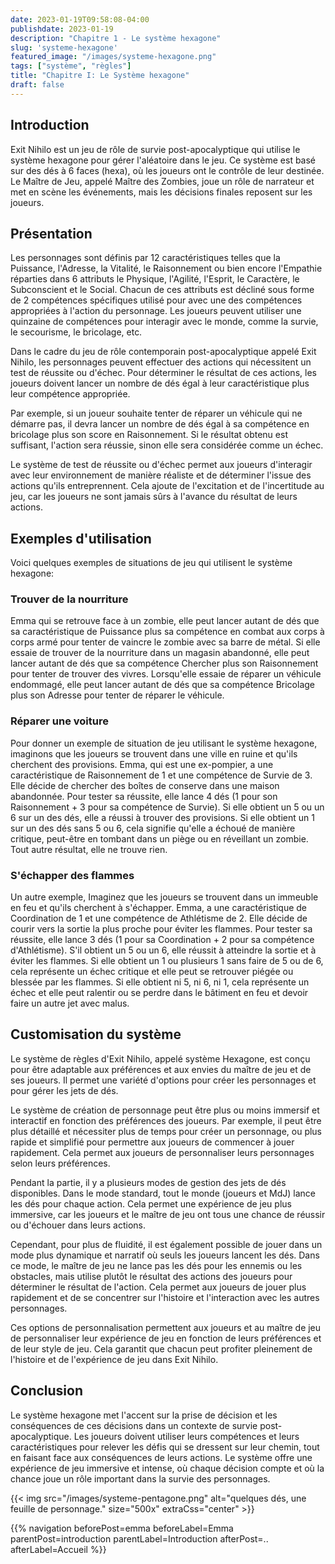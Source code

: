 ```yaml
---
date: 2023-01-19T09:58:08-04:00
publishdate: 2023-01-19
description: "Chapitre 1 - Le système hexagone"
slug: 'systeme-hexagone'
featured_image: "/images/systeme-hexagone.png"
tags: ["système", "règles"]
title: "Chapitre I: Le Système hexagone"
draft: false
---
```

## Introduction
Exit Nihilo est un jeu de rôle de survie post-apocalyptique qui utilise le système hexagone pour gérer l'aléatoire dans le jeu. Ce système est basé sur des dés à 6 faces (hexa), où les joueurs ont le contrôle de leur destinée. Le Maître de Jeu, appelé Maître des Zombies, joue un rôle de narrateur et met en scène les événements, mais les décisions finales reposent sur les joueurs.

## Présentation
Les personnages sont définis par 12 caractéristiques telles que la Puissance, l'Adresse, la Vitalité, le Raisonnement ou bien encore l'Empathie réparties dans 6 attributs le Physique, l'Agilité, l'Esprit, le Caractère, le Subconscient et le Social. Chacun de ces attributs est décliné sous forme de 2 compétences spécifiques utilisé pour avec une des compétences appropriées à l'action du personnage. Les joueurs peuvent utiliser une quinzaine de compétences pour interagir avec le monde, comme la survie, le secourisme, le bricolage, etc.  

Dans le cadre du jeu de rôle contemporain post-apocalyptique appelé Exit Nihilo, les personnages peuvent effectuer des actions qui nécessitent un test de réussite ou d'échec. Pour déterminer le résultat de ces actions, les joueurs doivent lancer un nombre de dés égal à leur caractéristique plus leur compétence appropriée.  

Par exemple, si un joueur souhaite tenter de réparer un véhicule qui ne démarre pas, il devra lancer un nombre de dés égal à sa compétence en bricolage plus son score en Raisonnement. Si le résultat obtenu est suffisant, l'action sera réussie, sinon elle sera considérée comme un échec.

Le système de test de réussite ou d'échec permet aux joueurs d'interagir avec leur environnement de manière réaliste et de déterminer l'issue des actions qu'ils entreprennent. Cela ajoute de l'excitation et de l'incertitude au jeu, car les joueurs ne sont jamais sûrs à l'avance du résultat de leurs actions.  

## Exemples d'utilisation
Voici quelques exemples de situations de jeu qui utilisent le système hexagone:

### Trouver de la nourriture
Emma qui se retrouve face à un zombie, elle peut lancer autant de dés que sa caractéristique de Puissance plus sa compétence en combat aux corps à corps armé pour tenter de vaincre le zombie avec sa barre de métal.
Si elle essaie de trouver de la nourriture dans un magasin abandonné, elle peut lancer autant de dés que sa compétence Chercher plus son Raisonnement pour tenter de trouver des vivres.
Lorsqu'elle essaie de réparer un véhicule endommagé, elle peut lancer autant de dés que sa compétence Bricolage plus son Adresse pour tenter de réparer le véhicule.

### Réparer une voiture
Pour donner un exemple de situation de jeu utilisant le système hexagone, imaginons que les joueurs se trouvent dans une ville en ruine et qu'ils cherchent des provisions. Emma, qui est une ex-pompier, a une caractéristique de Raisonnement de 1 et une compétence de Survie de 3. Elle décide de chercher des boîtes de conserve dans une maison abandonnée. Pour tester sa réussite, elle lance 4 dés (1 pour son Raisonnement + 3 pour sa compétence de Survie). Si elle obtient un 5 ou un 6 sur un des dés, elle a réussi à trouver des provisions. Si elle obtient un 1 sur un des dés sans 5 ou 6, cela signifie qu'elle a échoué de manière critique, peut-être en tombant dans un piège ou en réveillant un zombie. Tout autre résultat, elle ne trouve rien.

### S'échapper des flammes
Un autre exemple, Imaginez que les joueurs se trouvent dans un immeuble en feu et qu'ils cherchent à s'échapper. Emma, a une caractéristique de Coordination de 1 et une compétence de Athlétisme de 2. Elle décide de courir vers la sortie la plus proche pour éviter les flammes. Pour tester sa réussite, elle lance 3 dés (1 pour sa Coordination + 2 pour sa compétence d'Athlétisme). S'il obtient un 5 ou un 6, elle réussit à atteindre la sortie et à éviter les flammes. Si elle obtient un 1 ou plusieurs 1 sans faire de 5 ou de 6, cela représente un échec critique et elle peut se retrouver piégée ou blessée par les flammes. Si elle obtient ni 5, ni 6, ni 1, cela représente un échec et elle peut ralentir ou se perdre dans le bâtiment en feu et devoir faire un autre jet avec malus.

## Customisation du système
Le système de règles d'Exit Nihilo, appelé système Hexagone, est conçu pour être adaptable aux préférences et aux envies du maître de jeu et de ses joueurs. Il permet une variété d'options pour créer les personnages et pour gérer les jets de dés.  

Le système de création de personnage peut être plus ou moins immersif et interactif en fonction des préférences des joueurs. Par exemple, il peut être plus détaillé et nécessiter plus de temps pour créer un personnage, ou plus rapide et simplifié pour permettre aux joueurs de commencer à jouer rapidement. Cela permet aux joueurs de personnaliser leurs personnages selon leurs préférences.  

Pendant la partie, il y a plusieurs modes de gestion des jets de dés disponibles. Dans le mode standard, tout le monde (joueurs et MdJ) lance les dés pour chaque action. Cela permet une expérience de jeu plus immersive, car les joueurs et le maître de jeu ont tous une chance de réussir ou d'échouer dans leurs actions.  

Cependant, pour plus de fluidité, il est également possible de jouer dans un mode plus dynamique et narratif où seuls les joueurs lancent les dés. Dans ce mode, le maître de jeu ne lance pas les dés pour les ennemis ou les obstacles, mais utilise plutôt le résultat des actions des joueurs pour déterminer le résultat de l'action. Cela permet aux joueurs de jouer plus rapidement et de se concentrer sur l'histoire et l'interaction avec les autres personnages.  

Ces options de personnalisation permettent aux joueurs et au maître de jeu de personnaliser leur expérience de jeu en fonction de leurs préférences et de leur style de jeu. Cela garantit que chacun peut profiter pleinement de l'histoire et de l'expérience de jeu dans Exit Nihilo.  

## Conclusion
Le système hexagone met l'accent sur la prise de décision et les conséquences de ces décisions dans un contexte de survie post-apocalyptique. Les joueurs doivent utiliser leurs compétences et leurs caractéristiques pour relever les défis qui se dressent sur leur chemin, tout en faisant face aux conséquences de leurs actions. Le système offre une expérience de jeu immersive et intense, où chaque décision compte et où la chance joue un rôle important dans la survie des personnages.

{{< img src="/images/systeme-pentagone.png" alt="quelques dés, une feuille de personnage." size="500x" extraCss="center" >}}

{{% navigation beforePost=emma beforeLabel=Emma parentPost=introduction parentLabel=Introduction afterPost=.. afterLabel=Accueil %}}